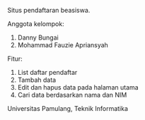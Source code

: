Situs pendaftaran beasiswa.

Anggota kelompok:
1. Danny Bungai
2. Mohammad Fauzie Apriansyah

Fitur:
1. List daftar pendaftar
2. Tambah data
3. Edit dan hapus data pada halaman utama
4. Cari data berdasarkan nama dan NIM

Universitas Pamulang, Teknik Informatika
